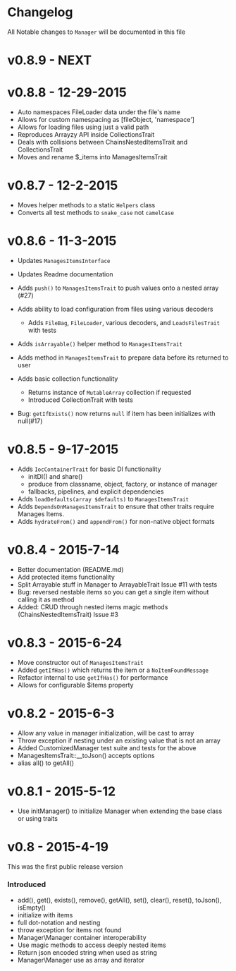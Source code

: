 # Changelog
All Notable changes to `Manager` will be documented in this file

# v0.8.9 - NEXT

# v0.8.8 - 12-29-2015
 - Auto namespaces FileLoader data under the file's name
 - Allows for custom namespacing as [fileObject, 'namespace']
 - Allows for loading files using just a valid path
 - Reproduces Arrayzy API inside CollectionsTrait
 - Deals with collisions between ChainsNestedItemsTrait and CollectionsTrait
 - Moves and rename $_items into ManagesItemsTrait

# v0.8.7 - 12-2-2015
 - Moves helper methods to a static `Helpers` class
 - Converts all test methods to `snake_case` not `camelCase`

# v0.8.6 - 11-3-2015
 - Updates `ManagesItemsInterface`
 - Updates Readme documentation
 
 - Adds `push()` to `ManagesItemsTrait` to push values onto a nested array (#27)
 - Adds ability to load configuration from files using various decoders
   - Adds `FileBag`, `FileLoader`, various decoders, and `LoadsFilesTrait` with tests
 - Adds `isArrayable()` helper method to `ManagesItemsTrait`
 - Adds method in `ManagesItemsTrait` to prepare data before its returned to user
 - Adds basic collection functionality 
   - Returns instance of `MutableArray` collection if requested
   - Introduced CollectionTrait with tests
   
 - Bug: `getIfExists()` now returns `null` if item has been initializes with null(#17)

# v0.8.5 - 9-17-2015
 - Adds `IocContainerTrait` for basic DI functionality
   - initDI() and share()
   - produce from classname, object, factory, or instance of manager
   - fallbacks, pipelines, and explicit dependencies
 - Adds `loadDefaults(array $defaults)` to `ManagesItemsTrait`
 - Adds `DependsOnManagesItemsTrait` to ensure that other traits require Manages Items.
 - Adds `hydrateFrom()` and `appendFrom()` for non-native object formats
 
# v0.8.4 - 2015-7-14
 - Better documentation (README.md)
 - Add protected items functionality
 - Split Arrayable stuff in Manager to ArrayableTrait Issue #11 with tests
 - Bug: reversed nestable items so you can get a single item without calling it as method
 - Added: CRUD through nested items magic methods (ChainsNestedItemsTrait) Issue #3

# v0.8.3 - 2015-6-24
 - Move constructor out of `ManagesItemsTrait`
 - Added `getIfHas()` which returns the item or a `NoItemFoundMessage`
 - Refactor internal to use `getIfHas()` for performance
 - Allows for configurable $items property

# v0.8.2 - 2015-6-3
 - Allow any value in manager initialization, will be cast to array
 - Throw exception if nesting under an existing value that is not an array
 - Added CustomizedManager test suite and tests for the above
 - ManagesItemsTrait::__toJson() accepts options
 - alias all() to getAll()

# v0.8.1 - 2015-5-12
 - Use initManager() to initialize Manager when extending the base class or using traits

# v0.8 - 2015-4-19
This was the first public release version

### Introduced
- add(), get(), exists(), remove(), getAll(), set(), clear(), reset(), toJson(), isEmpty()
- initialize with items
- full dot-notation and nesting
- throw exception for items not found
- Manager\Manager container interoperability
- Use magic methods to access deeply nested items
- Return json encoded string when used as string
- Manager\Manager use as array and iterator

